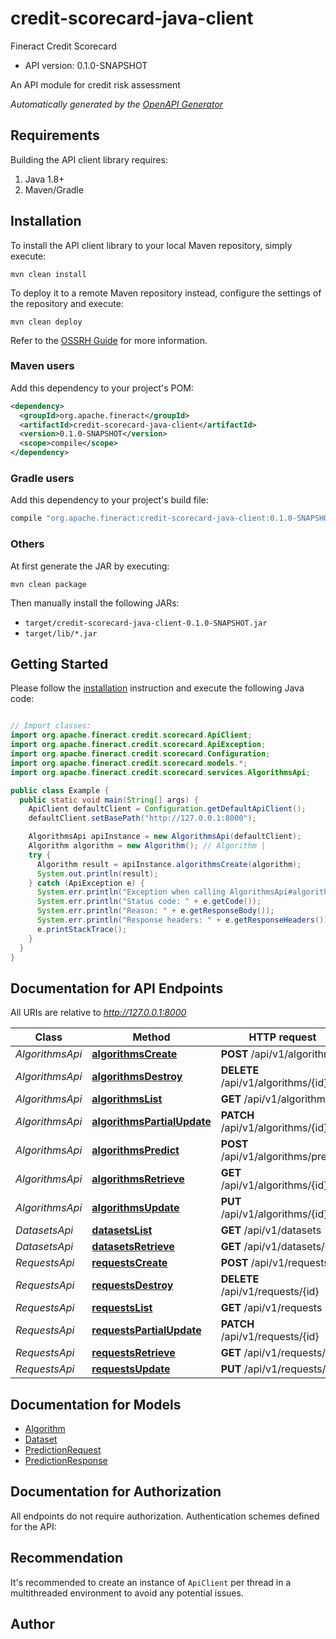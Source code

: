 # credit-scorecard-java-client

Fineract Credit Scorecard
- API version: 0.1.0-SNAPSHOT

An API module for credit risk assessment


*Automatically generated by the [OpenAPI Generator](https://openapi-generator.tech)*


## Requirements

Building the API client library requires:
1. Java 1.8+
2. Maven/Gradle

## Installation

To install the API client library to your local Maven repository, simply execute:

```shell
mvn clean install
```

To deploy it to a remote Maven repository instead, configure the settings of the repository and execute:

```shell
mvn clean deploy
```

Refer to the [OSSRH Guide](http://central.sonatype.org/pages/ossrh-guide.html) for more information.

### Maven users

Add this dependency to your project's POM:

```xml
<dependency>
  <groupId>org.apache.fineract</groupId>
  <artifactId>credit-scorecard-java-client</artifactId>
  <version>0.1.0-SNAPSHOT</version>
  <scope>compile</scope>
</dependency>
```

### Gradle users

Add this dependency to your project's build file:

```groovy
compile "org.apache.fineract:credit-scorecard-java-client:0.1.0-SNAPSHOT"
```

### Others

At first generate the JAR by executing:

```shell
mvn clean package
```

Then manually install the following JARs:

* `target/credit-scorecard-java-client-0.1.0-SNAPSHOT.jar`
* `target/lib/*.jar`

## Getting Started

Please follow the [installation](#installation) instruction and execute the following Java code:

```java

// Import classes:
import org.apache.fineract.credit.scorecard.ApiClient;
import org.apache.fineract.credit.scorecard.ApiException;
import org.apache.fineract.credit.scorecard.Configuration;
import org.apache.fineract.credit.scorecard.models.*;
import org.apache.fineract.credit.scorecard.services.AlgorithmsApi;

public class Example {
  public static void main(String[] args) {
    ApiClient defaultClient = Configuration.getDefaultApiClient();
    defaultClient.setBasePath("http://127.0.0.1:8000");

    AlgorithmsApi apiInstance = new AlgorithmsApi(defaultClient);
    Algorithm algorithm = new Algorithm(); // Algorithm | 
    try {
      Algorithm result = apiInstance.algorithmsCreate(algorithm);
      System.out.println(result);
    } catch (ApiException e) {
      System.err.println("Exception when calling AlgorithmsApi#algorithmsCreate");
      System.err.println("Status code: " + e.getCode());
      System.err.println("Reason: " + e.getResponseBody());
      System.err.println("Response headers: " + e.getResponseHeaders());
      e.printStackTrace();
    }
  }
}

```

## Documentation for API Endpoints

All URIs are relative to *http://127.0.0.1:8000*

Class | Method | HTTP request | Description
------------ | ------------- | ------------- | -------------
*AlgorithmsApi* | [**algorithmsCreate**](docs/AlgorithmsApi.md#algorithmsCreate) | **POST** /api/v1/algorithms | 
*AlgorithmsApi* | [**algorithmsDestroy**](docs/AlgorithmsApi.md#algorithmsDestroy) | **DELETE** /api/v1/algorithms/{id} | 
*AlgorithmsApi* | [**algorithmsList**](docs/AlgorithmsApi.md#algorithmsList) | **GET** /api/v1/algorithms | 
*AlgorithmsApi* | [**algorithmsPartialUpdate**](docs/AlgorithmsApi.md#algorithmsPartialUpdate) | **PATCH** /api/v1/algorithms/{id} | 
*AlgorithmsApi* | [**algorithmsPredict**](docs/AlgorithmsApi.md#algorithmsPredict) | **POST** /api/v1/algorithms/predict | 
*AlgorithmsApi* | [**algorithmsRetrieve**](docs/AlgorithmsApi.md#algorithmsRetrieve) | **GET** /api/v1/algorithms/{id} | 
*AlgorithmsApi* | [**algorithmsUpdate**](docs/AlgorithmsApi.md#algorithmsUpdate) | **PUT** /api/v1/algorithms/{id} | 
*DatasetsApi* | [**datasetsList**](docs/DatasetsApi.md#datasetsList) | **GET** /api/v1/datasets | 
*DatasetsApi* | [**datasetsRetrieve**](docs/DatasetsApi.md#datasetsRetrieve) | **GET** /api/v1/datasets/{id} | 
*RequestsApi* | [**requestsCreate**](docs/RequestsApi.md#requestsCreate) | **POST** /api/v1/requests | 
*RequestsApi* | [**requestsDestroy**](docs/RequestsApi.md#requestsDestroy) | **DELETE** /api/v1/requests/{id} | 
*RequestsApi* | [**requestsList**](docs/RequestsApi.md#requestsList) | **GET** /api/v1/requests | 
*RequestsApi* | [**requestsPartialUpdate**](docs/RequestsApi.md#requestsPartialUpdate) | **PATCH** /api/v1/requests/{id} | 
*RequestsApi* | [**requestsRetrieve**](docs/RequestsApi.md#requestsRetrieve) | **GET** /api/v1/requests/{id} | 
*RequestsApi* | [**requestsUpdate**](docs/RequestsApi.md#requestsUpdate) | **PUT** /api/v1/requests/{id} | 


## Documentation for Models

 - [Algorithm](docs/Algorithm.md)
 - [Dataset](docs/Dataset.md)
 - [PredictionRequest](docs/PredictionRequest.md)
 - [PredictionResponse](docs/PredictionResponse.md)


## Documentation for Authorization

All endpoints do not require authorization.
Authentication schemes defined for the API:

## Recommendation

It's recommended to create an instance of `ApiClient` per thread in a multithreaded environment to avoid any potential issues.

## Author



